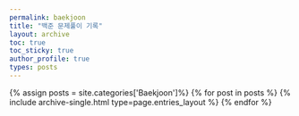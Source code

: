```yaml
---
permalink: baekjoon
title: "백준 문제풀이 기록"
layout: archive
toc: true
toc_sticky: true
author_profile: true
types: posts
---
```


{% assign posts = site.categories['Baekjoon']%}
{% for post in posts %}
  {% include archive-single.html type=page.entries_layout %}
{% endfor %}